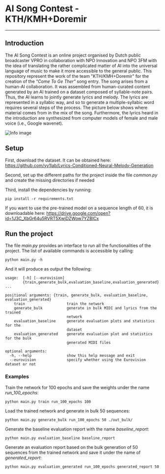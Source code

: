 # AI Song Contest - KTH/KMH+Doremir
____
## Introduction

The AI Song Contest is an online project organised by Dutch public broadcaster VPRO in collaboration with NPO Innovation and NPO 3FM with the idea of translating the rather complicated matter of AI into the universal language of music to make it more accessible to the general public. This repository represent the work of the team "KTH/KMH+Doremir" for the creation of the *"Come To Ge Ther"* song entry. The song arises from a human-AI collaboration. It was assembled from human-curated content generated by an AI trained on a dataset composed of syllable-note pairs. Thus, the AI learns to jointly generate lyrics and melody. The lyrics are represented in a syllabic way, and so to generate a multiple-syllabic word requires several steps of the process. The picture below shows where material comes from in the mix of the song. Furthermore, the lyrics heard in the introduction are synthesized from computer models of female and male voice (i.e., Google wavenet).

![Info image](https://i.ibb.co/fMLnW4T/visual2.jpg)

## Setup

First, download the dataset. It can be obtained here: https://github.com/yy1lab/Lyrics-Conditioned-Neural-Melody-Generation

Second, set up the different paths for the project inside the file *common.py* and create the missing directories if needed

Third, install the dependencies by running:

```
pip install -r requirements.txt 
```

If you want to use the pre-trained model on a sequence length of 60, it is downloadable here: https://drive.google.com/open?id=1J3C_XbGr64u5RVRT5XwjDZWow7YZBlCx

## Run the project

The file *main.py* provides an interface to run all the functionalities of the project. The list of available commands is accessible by calling:

```
python main.py -h
```

And it will produce as output the following:

```
usage:  [-h] [--eurovision]
        {train,generate_bulk,evaluation_baseline,evaluation_generated} ...

positional arguments: {train, generate_bulk, evaluation_baseline, evaluation_generated}
    train                   train the network
    generate_bulk           generate in bulk MIDI and lyrics from the trained
                            network
    evaluation_baseline     generate evaluation plots and statistics for the
                            dataset
    evaluation_generated    generate evaluation plot and statistics for the bulk
                            generated MIDI files

optional arguments:
  -h, --help                show this help message and exit
  --eurovision              specify whether using the Eurovision dataset or not
```

### Examples

Train the network for 100 epochs and save the weights under the name *run_100_epochs*:

```
python main.py train run_100_epochs 100
```

Load the trained network and generate in bulk 50 sequences:

```
python main.py generate_bulk run_100_epochs 50 ./out_bulk/
```

Generate the baseline evaluation report with the name *baseline_report*:

```
python main.py evaluation_baseline baseline_report
```

Generate an evaluation report based on the bulk generation of 50 sequences from the trained network and save it under the name of *generated_report*:

```
python main.py evaluation_generated run_100_epochs generated_report 50
```
